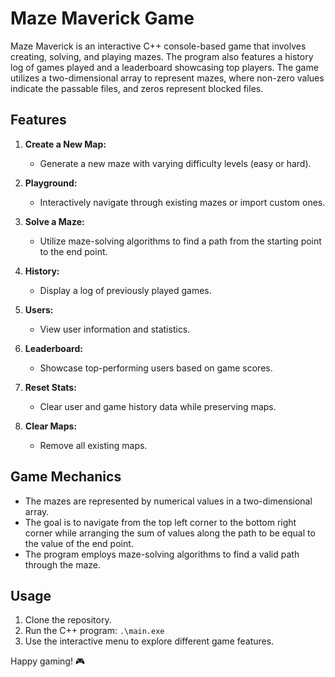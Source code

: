 # Maze Maverick Game

Maze Maverick is an interactive C++ console-based game that involves creating, solving, and playing mazes. The program also features a history log of games played and a leaderboard showcasing top players. The game utilizes a two-dimensional array to represent mazes, where non-zero values indicate the passable files, and zeros represent blocked files.

## Features

1. **Create a New Map:**
   - Generate a new maze with varying difficulty levels (easy or hard).
   
2. **Playground:**
   - Interactively navigate through existing mazes or import custom ones.
   
3. **Solve a Maze:**
   - Utilize maze-solving algorithms to find a path from the starting point to the end point.
   
4. **History:**
   - Display a log of previously played games.
   
5. **Users:**
   - View user information and statistics.
   
6. **Leaderboard:**
   - Showcase top-performing users based on game scores.
   
7. **Reset Stats:**
   - Clear user and game history data while preserving maps.
   
8. **Clear Maps:**
   - Remove all existing maps.

## Game Mechanics

- The mazes are represented by numerical values in a two-dimensional array.
- The goal is to navigate from the top left corner to the bottom right corner while arranging the sum of values along the path to be equal to the value of the end point.
- The program employs maze-solving algorithms to find a valid path through the maze.

## Usage

1. Clone the repository.
2. Run the C++ program: `.\main.exe`
3. Use the interactive menu to explore different game features.


Happy gaming! 🎮
